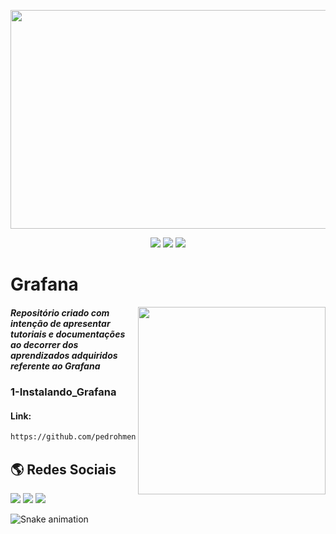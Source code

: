 <p align="center"> 
    <img src="https://user-images.githubusercontent.com/83426602/227752524-391d92da-cdf7-4d0b-a474-fe55a68e65fd.gif" width="550" height="350">
</p>
 <div align="center">
 <img src="https://img.shields.io/badge/Status-CONSTRUCTION-yellow?style=for-the-badge&logo=appveyor"/>
 <img src="https://img.shields.io/badge/Licence-GNU-blue?style=for-the-badge&logo=appveyor"/>
 <img src="https://img.shields.io/static/v1?label=Grupo&message=Tupan&color=7159c1&style=for-the-badge&logo=ghost"/>
 </div>
 
#  <strong>Grafana</strong>

<img align="right" width="300" src="https://i2.wp.com/allhtaccess.info/wp-content/uploads/2018/03/programming.gif?fit=1281%2C716&ssl=1" />

##### Repositório criado com intenção de apresentar tutoriais e documentações ao decorrer dos aprendizados adquiridos referente ao Grafana

### 1-Instalando_Grafana
#### Link:
```bash
https://github.com/pedrohmenezes1/GTupan/tree/master/04-Grafana/1-Instalando_Grafana
```

## 🌎 Redes Sociais
  
<div> 
<a href="https://instagram.com/pedro.hmenezes" target="_blank"><img src="https://img.shields.io/badge/-Instagram-%23E4405F?style=for-the-badge&logo=instagram&logoColor=white" target="_blank"></a>
</a> 
  <a href = "mailto:pedro.mk.133@gmail.com"><img src="https://img.shields.io/badge/-Gmail-%23333?style=for-the-badge&logo=gmail&logoColor=white" target="_blank"></a>
  <a href="https://www.linkedin.com/in/pedro-henrique-de-menezes-34a17a211" target="_blank"><img src="https://img.shields.io/badge/-LinkedIn-%230077B5?style=for-the-badge&logo=linkedin&logoColor=white" target="_blank"></a> 
  
  ![Snake animation](https://github.com/pedrohmenezes1/Pedrohmenezes1/blob/output/github-contribution-grid-snake.svg)
  
</div>

